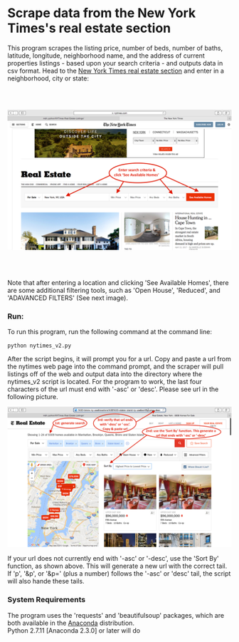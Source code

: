 # Scrape data from the New York Times's real estate section
This program scrapes the listing price, number of beds, number of baths, latitude, longitude, neighborhood name, and the address of current properties listings - based upon your search criteria - and outputs data in csv format. Head to the [New York Times real estate section](https://www.nytimes.com/real-estate/homes-for-sale/) and enter in a neighborhood, city or state:

<br></br>

![Image1 of nytimes website](https://github.com/MDHRDY/A_NY_Times_Real_Estate_Web_Scraper/blob/master/ny_times_real_estate_home_page.png)

<br></br>

Note that after entering a location and clicking 'See Available Homes', there are some additional filtering tools, such as 'Open House', 'Reduced', and 'ADAVANCED FILTERS' (See next image).

### Run:
To run this program, run the following command at the command line:

<pre><code>python nytimes_v2.py</code></pre>

After the script begins, it will prompt you for a url. Copy and paste a url from the nytimes web page into the command prompt, and the scraper will pull listings off of the web and output data into the directory where the nytimes_v2 script is located. For the program to work, the last four characters of the url must end with '-asc' or 'desc'. Please see url in the following picture. 

![Image2 of nytimes website](https://github.com/MDHRDY/A_NY_Times_Real_Estate_Web_Scraper/blob/master/real_estate_search.png)

If your url does not currently end with '-asc' or '-desc', use the 'Sort By' function, as shown above. This will generate a new url with the correct tail. If 'p', '&p', or '&p=' (plus a number) follows the '-asc' or 'desc' tail, the script will also hande these tails.

### System Requirements
The program uses the 'requests' and 'beautifulsoup' packages, which are both available in the [Anaconda](https://www.continuum.io/downloads) distribution.  
Python 2.7.11 [Anaconda 2.3.0] or later will do
